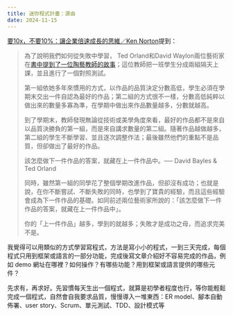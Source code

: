 ```yaml
---
title: 迷你程式計畫：源由
date: 2024-11-15
---
```


[要10x，不要10%：讓企業倍速成長的思維／Ken Norton](https://tuna.to/%E8%A6%8110x-%E4%B8%8D%E8%A6%8110-%E8%AE%93%E4%BC%81%E6%A5%AD%E5%80%8D%E9%80%9F%E6%88%90%E9%95%B7%E7%9A%84%E6%80%9D%E7%B6%AD-cca668888f60)提到：

> 為了說明我們如何從失敗中學習， Ted Orland和David Waylon兩位藝術家在[書中提到了一位陶藝教師的故事](http://www.amazon.com/Art-Fear-Observations-Rewards-Artmaking/dp/0961454733)；這位教師把一班學生分成兩組隔天上課，並且進行了一個對照測試。
> 
> 第一組依她多年來慣用的方式，以作品的品質決定分數高低，學生必須在學期末交出一件自認為最好的作品；第二組的方式很不一樣，分數高低純粹以做出來的數量多寡為準，在學期中做出來作品數量越多，分數就越高。
> 
> 到了學期末，教師發現無論從技術或美學角度來看，最好的作品都不是來自以品質決勝負的第一組，而是來自講求數量的第二組。隨著作品越做越多，第二組的學生不斷學習、並且逐次調整作法；最後雖然他們的重點不是品質，但卻做出了最好的作品。
> 
> 該怎麼做下一件作品的答案，就藏在上一件作品中。── David Bayles & Ted Orland
> 
> 同時，雖然第一組的同學花了整個學期改進作品，但卻沒有成功；也就是說，在你不斷嘗試、不斷失敗的同時，也學到了寶貴的經驗，而且這些經驗會成為下一件作品的基礎。如同前述兩位藝術家所說的：「該怎麼做下一件作品的答案，就藏在上一件作品中」。
> 
> 你的「上一件作品」越多，學到的就越多；失敗才是成功之母，而追求完美不是。

我覺得可以用類似的方式學習寫程式，方法是寫小小的程式，一到三天完成，每個程式只用到框架或語言的一部分功能，完成後寫文章介紹好不容易完成的作品，例如 demo 網址在哪裡？如何操作？有哪些功能？用到框架或語言提供的哪些元件？

先求有，再求好。先習慣每天生出一個程式，就算是初學者程度也行，等你能輕鬆完成一個程式，自然會自我要求品質，慢慢導入一堆東西：ER model、腳本自動佈署、user story、Scrum、單元測試、TDD、設計模式等
